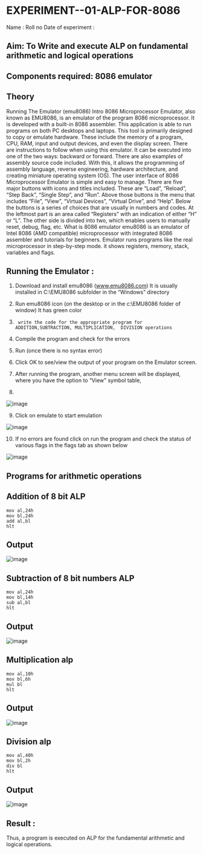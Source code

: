 # EXPERIMENT--01-ALP-FOR-8086
Name :
Roll no 
Date of experiment :





## Aim: To Write and execute ALP on fundamental arithmetic and logical operations
## Components required: 8086  emulator 
## Theory 
Running The Emulator (emu8086) Intro 8086 Microprocessor Emulator, also known as EMU8086, is an emulator of the program 8086 microprocessor. It is developed with a built-in 8086 assembler. This application is able to run programs on both PC desktops and laptops. This tool is primarily designed to copy or emulate hardware. These include the memory of a program, CPU, RAM, input and output devices, and even the display screen. There are instructions to follow when using this emulator. It can be executed into one of the two ways: backward or forward. There are also examples of assembly source code included. With this, it allows the programming of assembly language, reverse engineering, hardware architecture, and creating miniature operating system (OS). The user interface of 8086 Microprocessor Emulator is simple and easy to manage. There are five major buttons with icons and titles included. These are “Load”, “Reload”, “Step Back”, “Single Step”, and “Run”. Above those buttons is the menu that includes “File”, “View”, “Virtual Devices”, “Virtual Drive”, and “Help”. Below the buttons is a series of choices that are usually in numbers and codes. At the leftmost part is an area called “Registers” with an indication of either “H” or “L”. The other side is divided into two, which enables users to manually reset, debug, flag, etc. What is 8086 emulator emu8086 is an emulator of Intel 8086 (AMD compatible) microprocessor with integrated 8086 assembler and tutorials for beginners. Emulator runs programs like the real microprocessor in step-by-step mode. it shows registers, memory, stack, variables and flags.


 ## Running the Emulator :
1.	Download and install emu8086 (www.emu8086.com) It is usually installed in C:\EMU8086 subfolder in the “Windows” directory
2.	  Run  emu8086 icon (on the desktop or in the c:\EMU8086 folder of window) It has green color 
 
 
3.		write the code for the appropriate program for ADDITION,SUBTRACTION, MULTIPLICATION,  DIVISION operations 

4.	 Compile the program and check for the errors 
5.	Run (once there is no syntax error) 

6.	Click OK to see/view the output of your program on the Emulator screen. 


7.	After running the program, another menu screen will be displayed, where you have the option to “View” symbol table,
8.	 


![image](https://user-images.githubusercontent.com/36288975/189273263-d65baae9-4b8f-4723-afb3-c0ffa4052b04.png)











9.	Click on emulate to start emulation 








![image](https://user-images.githubusercontent.com/36288975/189273273-9bb36ec1-e2e8-4892-8d35-37707332bfdc.png)








10.	If no errors are found click on run the program and check the status of various flags in the flags tab as shown below 






![image](https://user-images.githubusercontent.com/36288975/189273277-113a2a33-4a40-4ff8-95a5-ecd3a1f504fe.png)







## Programs for arithmetic  operations

## Addition  of 8 bit ALP 
```
mov al,24h
mov bl,24h
add al,bl
hlt
```


## Output  
![image](https://github.com/Subhikshaa13/EXPERIMENT--01-ALP-FOR-8086/assets/118787344/fe490754-c00e-41d6-b4d4-bba2dc2615fe)

 
## Subtraction   of 8 bit numbers  ALP 
```
mov al,24h
mov bl,14h
sub al,bl
hlt
```

 
## Output  
![image](https://github.com/Subhikshaa13/EXPERIMENT--01-ALP-FOR-8086/assets/118787344/e10406bc-5610-485c-a16e-27a15bfcd2c7)

## Multiplication alp 
```
mov al,10h
mov bl,6h
mul bl
hlt
```
 ## Output  


![image](https://github.com/Subhikshaa13/EXPERIMENT--01-ALP-FOR-8086/assets/118787344/c606a835-3f89-4a0c-9668-30007762b52c)


## Division alp 
```
mov al,40h
mov bl,2h
div bl
hlt
```
## Output  

![image](https://github.com/Subhikshaa13/EXPERIMENT--01-ALP-FOR-8086/assets/118787344/91c116bf-cce5-4450-93bd-24d448812472)


## Result :
 Thus, a program is executed on ALP for the fundamental arithmetic and logical operations.








